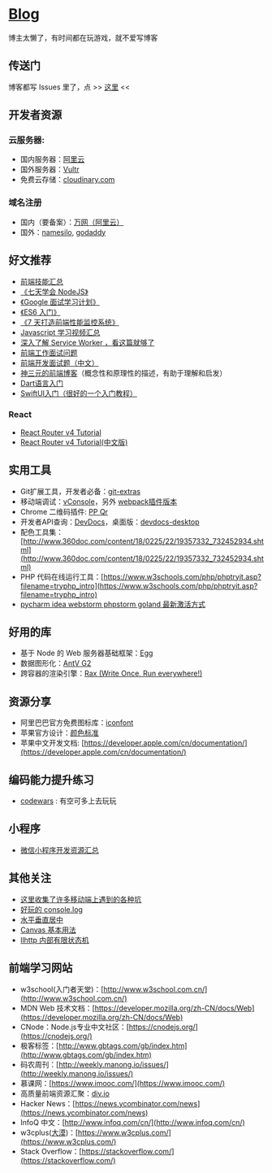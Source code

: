 # [Blog](https://github.com/diamont1001/blog/issues)

博主太懒了，有时间都在玩游戏，就不爱写博客

## 传送门

博客都写 Issues 里了，点 >> [这里](https://github.com/diamont1001/blog/issues) <<

## 开发者资源

### 云服务器: 

- 国内服务器：[阿里云](https://promotion.aliyun.com/ntms/yunparter/invite.html?userCode=hotrg136)
- 国外服务器：[Vultr](https://www.vultr.com/?ref=8754775)
- 免费云存储：[cloudinary.com](https://cloudinary.com/)

### 域名注册

- 国内（要备案）：[万网（阿里云）](https://wanwang.aliyun.com/?userCode=hotrg136)
- 国外：[namesilo](https://www.namesilo.com/), [godaddy](https://www.godaddy.com/)

## 好文推荐

- [前端技能汇总](https://github.com/JacksonTian/fks) 
- [《七天学会 NodeJS》](http://nqdeng.github.io/7-days-nodejs/?spm=0.0.0.0.VR6sDD)
- [《Google 面试学习计划》](https://github.com/jwasham/coding-interview-university)
- [《ES6 入门》](https://github.com/ruanyf/es6tutorial)
- [《7 天打造前端性能监控系统》](http://fex.baidu.com/blog/2014/05/build-performance-monitor-in-7-days/)
- [Javascript 学习视频汇总](https://github.com/AllThingsSmitty/must-watch-javascript)
- [深入了解 Service Worker ，看这篇就够了](https://zhuanlan.zhihu.com/p/27264234)
- [前端工作面试问题](https://github.com/h5bp/Front-end-Developer-Interview-Questions) 
- [前端开发面试题（中文）](https://github.com/markyun/My-blog/tree/master/Front-end-Developer-Questions/Question) 
- [神三元的前端博客](http://47.98.159.95/my_blog/nav/)（概念性和原理性的描述，有助于理解和启发）
- [Dart语言入门](https://www.dartcn.com/guides/language/language-tour)
- [SwiftUI入门（很好的一个入门教程）](https://github.com/fzhlee/SwiftUI-Guide)

### React

- [React Router v4 Tutorial](https://medium.com/@pshrmn/a-simple-react-router-v4-tutorial-7f23ff27adf)
- [React Router v4 Tutorial(中文版)](https://segmentfault.com/a/1190000010174260)


## 实用工具

- Git扩展工具，开发者必备：[git-extras](https://github.com/tj/git-extras)
- 移动端调试：[vConsole](https://github.com/WechatFE/vConsole)，另外 [webpack插件版本](https://github.com/diamont1001/vconsole-webpack-plugin)
- Chrome 二维码插件: [PP Qr](https://chrome.google.com/webstore/detail/jr-qr/efgpdlpahaaoimppgenfinecaaiebeai)
- 开发者API查询：[DevDocs](https://github.com/freeCodeCamp/devdocs/)，桌面版：[devdocs-desktop](https://github.com/egoist/devdocs-desktop)
- 配色工具集：[http://www.360doc.com/content/18/0225/22/19357332_732452934.shtml](http://www.360doc.com/content/18/0225/22/19357332_732452934.shtml)
- PHP 代码在线运行工具：[https://www.w3schools.com/php/phptryit.asp?filename=tryphp_intro](https://www.w3schools.com/php/phptryit.asp?filename=tryphp_intro)
- [pycharm idea webstorm phpstorm goland 最新激活方式](https://mp.weixin.qq.com/s/QdB4xb8KypjkoRo8Nv3NVA)


## 好用的库

- 基于 Node 的 Web 服务器基础框架：[Egg](https://eggjs.org/zh-cn/)
- 数据图形化：[AntV G2](https://github.com/antvis/g2)
- 跨容器的渲染引擎：[Rax (Write Once, Run everywhere!)](https://alibaba.github.io/rax/)


## 资源分享

- 阿里巴巴官方免费图标库：[iconfont](https://www.iconfont.cn/)
- 苹果官方设计：[颜色标准](https://developer.apple.com/design/human-interface-guidelines/ios/visual-design/color/)
- 苹果中文开发文档: [https://developer.apple.com/cn/documentation/](https://developer.apple.com/cn/documentation/)


## 编码能力提升练习

- [codewars](http://www.codewars.com/dashboard) : 有空可多上去玩玩


## 小程序
- [微信小程序开发资源汇总](https://github.com/justjavac/awesome-wechat-weapp)


## 其他关注

- [这里收集了许多移动端上遇到的各种坑](https://github.com/RubyLouvre/mobileHack)
- [好玩的 console.log](https://github.com/diamont1001/funny-console)
- [水平垂直居中](https://github.com/yanhaijing/vertical-center)
- [Canvas 基本用法](https://github.com/diamont1001/blog/issues/14)
- [llhttp 内部有限状态机 ](https://indutny.github.io/jsconfeu-2019/reveal.js/images/graph.svg)


## 前端学习网站

- w3school(入门者天堂)：[http://www.w3school.com.cn/](http://www.w3school.com.cn/)
- MDN Web 技术文档：[https://developer.mozilla.org/zh-CN/docs/Web](https://developer.mozilla.org/zh-CN/docs/Web)
- CNode：Node.js专业中文社区：[https://cnodejs.org/](https://cnodejs.org/)
- 极客标签：[http://www.gbtags.com/gb/index.htm](http://www.gbtags.com/gb/index.htm)
- 码农周刊：[http://weekly.manong.io/issues/](http://weekly.manong.io/issues/)
- 慕课网：[https://www.imooc.com/](https://www.imooc.com/)
- 高质量前端资源汇聚：[div.io](http://div.io/#/welcome)
- Hacker News：[https://news.ycombinator.com/news](https://news.ycombinator.com/news)
- InfoQ 中文：[http://www.infoq.com/cn/](http://www.infoq.com/cn/)
- w3cplus([大漠](https://github.com/airen))：[https://www.w3cplus.com/](https://www.w3cplus.com/)
- Stack Overflow：[https://stackoverflow.com/](https://stackoverflow.com/)
